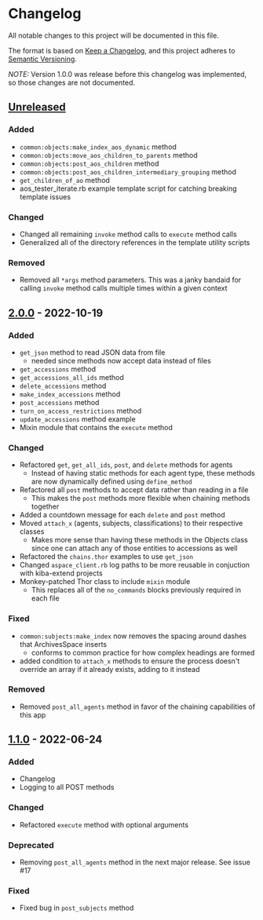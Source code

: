 # Changelog

All notable changes to this project will be documented in this file.

The format is based on [Keep a Changelog](https://keepachangelog.com/en/1.0.0/),
and this project adheres to [Semantic Versioning](https://semver.org/).

*NOTE:* Version 1.0.0 was release before this changelog was implemented, so those changes are not documented.

## [Unreleased]

### Added

- `common:objects:make_index_aos_dynamic` method
- `common:objects:move_aos_children_to_parents` method
- `common:objects:post_aos_children` method
- `common:objects:post_aos_children_intermediary_grouping` method
- `get_children_of_ao` method
- aos_tester_iterate.rb example template script for catching breaking template issues

### Changed

- Changed all remaining `invoke` method calls to `execute` method calls
- Generalized all of the directory references in the template utility scripts

<!-- ### Deprecated -->

<!-- ### Fixed -->

### Removed

- Removed all `*args` method parameters. This was a janky bandaid for calling `invoke` method calls multiple times within a given context

<!-- ### Security -->

## [2.0.0] - 2022-10-19

### Added

- `get_json` method to read JSON data from file
  - needed since methods now accept data instead of files
- `get_accessions` method
- `get_accessions_all_ids` method
- `delete_accessions` method
- `make_index_accessions` method
- `post_accessions` method
- `turn_on_access_restrictions` method
- `update_accessions` method example
- Mixin module that contains the `execute` method

### Changed

- Refactored `get`, `get_all_ids`, `post`, and `delete` methods for agents
  - Instead of having static methods for each agent type, these methods are now dynamically defined using `define_method`
- Refactored all `post` methods to accept data rather than reading in a file
  - This makes the `post` methods more flexible when chaining methods together
- Added a countdown message for each `delete` and `post` method
- Moved `attach_x` (agents, subjects, classifications) to their respective classes
  - Makes more sense than having these methods in the Objects class since one can attach any of those entities to accessions as well
- Refactored the `chains.thor` examples to use `get_json`
- Changed `aspace_client.rb` log paths to be more reusable in conjuction with kiba-extend projects
- Monkey-patched Thor class to include `mixin` module
  - This replaces all of the `no_commands` blocks previously required in each file

<!-- ### Deprecated -->


### Fixed

- `common:subjects:make_index` now removes the spacing around dashes that ArchivesSpace inserts
  - conforms to common practice for how complex headings are formed
- added condition to `attach_x` methods to ensure the process doesn't override an array if it already exists, adding to it instead

### Removed

- Removed `post_all_agents` method in favor of the chaining capabilities of this app

<!-- ### Security -->

## [1.1.0] - 2022-06-24

### Added 

- Changelog
- Logging to all POST methods

### Changed

- Refactored `execute` method with optional arguments

### Deprecated

- Removing `post_all_agents` method in the next major release. See issue #17

### Fixed

- Fixed bug in `post_subjects` method

[unreleased]: https://github.com/lyrasis/aspace-client-tasks/compare/v2.0.0..HEAD
[2.0.0]: https://github.com/lyrasis/aspace-client-tasks/compare/v1.1.0..v2.0.0
[1.1.0]: https://github.com/lyrasis/aspace-client-tasks/compare/v1.0.0..v1.1.0
